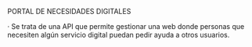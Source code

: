 PORTAL DE NECESIDADES DIGITALES

· Se trata de una API que permite gestionar una web donde personas que necesiten algún servicio digital puedan pedir ayuda a otros usuarios.

